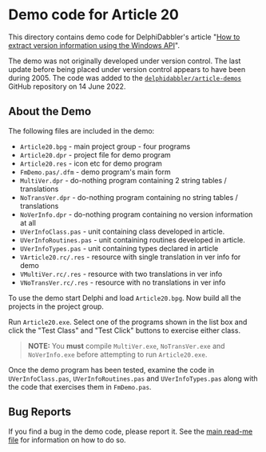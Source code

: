 # Demo code for Article 20

This directory contains demo code for DelphiDabbler's article "[How to extract version information using the Windows API](https://delphidabbler.com/articles/article-20)".

The demo was not originally developed under version control. The last update before being placed under version control appears to have been during 2005. The code was added to the [`delphidabbler/article-demos`](https://github.com/delphidabbler/article-demos) GitHub repository on 14 June 2022.

## About the Demo

The following files are included in the demo:

* `Article20.bpg` - main project group - four programs
* `Article20.dpr` - project file for demo program
* `Article20.res` - icon etc for demo program
* `FmDemo.pas/.dfm` - demo program's main form
* `MultiVer.dpr` - do-nothing program containing 2 string tables / translations
* `NoTransVer.dpr` - do-nothing program containing no string tables / translations
* `NoVerInfo.dpr` - do-nothing program containing no version information at all
* `UVerInfoClass.pas` - unit containing class developed in article.
* `UVerInfoRoutines.pas` - unit containing routines developed in article.
* `UVerInfoTypes.pas` - unit containing types declared in article
* `VArticle20.rc/.res` - resource with single translation in ver info for demo
* `VMultiVer.rc/.res` - resource with two translations in ver info
* `VNoTransVer.rc/.res` - resource with no translations in ver info

To use the demo start Delphi and load `Article20.bpg`. Now build all the projects in the project group.

Run `Article20.exe`. Select one of the programs shown in the list box and click the "Test Class" and "Test Click" buttons to exercise either class.

> **NOTE:** You **must** compile `MultiVer.exe`, `NoTransVer.exe` and `NoVerInfo.exe` before attempting to run `Article20.exe`.

Once the demo program has been tested, examine the code in `UVerInfoClass.pas`, `UVerInfoRoutines.pas` and `UVerInfoTypes.pas` along with the code that exercises them in `FmDemo.pas`.

## Bug Reports

If you find a bug in the demo code, please report it. See the [main read-me file](https://github.com/delphidabbler/article-demos/blob/master/README.md#bug-reports) for information on how to do so.
